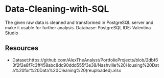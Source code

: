 # Data-Cleaning-with-SQL

The given raw data is cleaned and transformed in PostgreSQL server and make it usable for further analysis.
Database: PostgreSQL
IDE: Valentina Studio

<h2> Resources </h2>
<ul>
  <li> Dataset:https://github.com/AlexTheAnalyst/PortfolioProjects/blob/2dbf63f2f2e8f7c3ff458abc8dc90ddd555f3e38/Nashville%20Housing%20Data%20for%20Data%20Cleaning%20(reuploaded).xlsx </li>
</ul>

